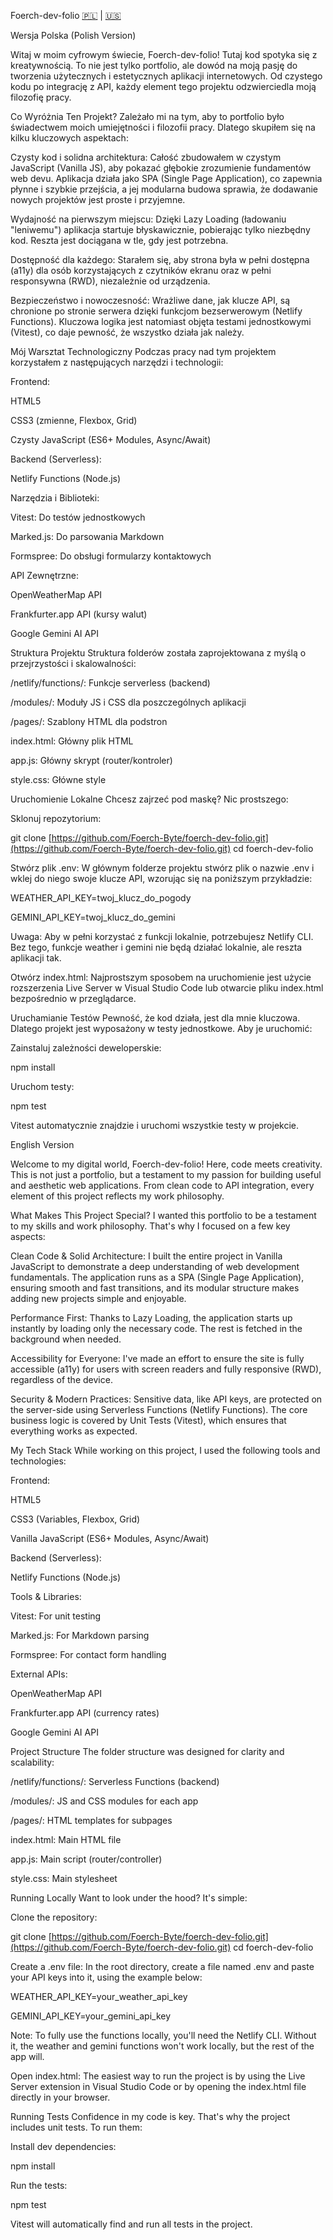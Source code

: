 Foerch-dev-folio
[🇵🇱](#polski) |  [🇺🇸](#english)
<a name="polski"></a>

Wersja Polska (Polish Version)

Witaj w moim cyfrowym świecie, Foerch-dev-folio!
Tutaj kod spotyka się z kreatywnością. To nie jest tylko portfolio, ale dowód na moją pasję do tworzenia użytecznych i estetycznych aplikacji internetowych. Od czystego kodu po integrację z API, każdy element tego projektu odzwierciedla moją filozofię pracy.

Co Wyróżnia Ten Projekt?
Zależało mi na tym, aby to portfolio było świadectwem moich umiejętności i filozofii pracy. Dlatego skupiłem się na kilku kluczowych aspektach:

Czysty kod i solidna architektura: Całość zbudowałem w czystym JavaScript (Vanilla JS), aby pokazać głębokie zrozumienie fundamentów web devu. Aplikacja działa jako SPA (Single Page Application), co zapewnia płynne i szybkie przejścia, a jej modularna budowa sprawia, że dodawanie nowych projektów jest proste i przyjemne.

Wydajność na pierwszym miejscu: Dzięki Lazy Loading (ładowaniu "leniwemu") aplikacja startuje błyskawicznie, pobierając tylko niezbędny kod. Reszta jest dociągana w tle, gdy jest potrzebna.

Dostępność dla każdego: Starałem się, aby strona była w pełni dostępna (a11y) dla osób korzystających z czytników ekranu oraz w pełni responsywna (RWD), niezależnie od urządzenia.

Bezpieczeństwo i nowoczesność: Wrażliwe dane, jak klucze API, są chronione po stronie serwera dzięki funkcjom bezserwerowym (Netlify Functions). Kluczowa logika jest natomiast objęta testami jednostkowymi (Vitest), co daje pewność, że wszystko działa jak należy.

Mój Warsztat Technologiczny
Podczas pracy nad tym projektem korzystałem z następujących narzędzi i technologii:

Frontend:

HTML5

CSS3 (zmienne, Flexbox, Grid)

Czysty JavaScript (ES6+ Modules, Async/Await)

Backend (Serverless):

Netlify Functions (Node.js)

Narzędzia i Biblioteki:

Vitest: Do testów jednostkowych

Marked.js: Do parsowania Markdown

Formspree: Do obsługi formularzy kontaktowych

API Zewnętrzne:

OpenWeatherMap API

Frankfurter.app API (kursy walut)

Google Gemini AI API

Struktura Projektu
Struktura folderów została zaprojektowana z myślą o przejrzystości i skalowalności:

/netlify/functions/: Funkcje serverless (backend)

/modules/: Moduły JS i CSS dla poszczególnych aplikacji

/pages/: Szablony HTML dla podstron

index.html: Główny plik HTML

app.js: Główny skrypt (router/kontroler)

style.css: Główne style

Uruchomienie Lokalne
Chcesz zajrzeć pod maskę? Nic prostszego:

Sklonuj repozytorium:

git clone [https://github.com/Foerch-Byte/foerch-dev-folio.git](https://github.com/Foerch-Byte/foerch-dev-folio.git)
cd foerch-dev-folio

Stwórz plik .env:
W głównym folderze projektu stwórz plik o nazwie .env i wklej do niego swoje klucze API, wzorując się na poniższym przykładzie:

WEATHER_API_KEY=twoj_klucz_do_pogody

GEMINI_API_KEY=twoj_klucz_do_gemini

Uwaga: Aby w pełni korzystać z funkcji lokalnie, potrzebujesz Netlify CLI. Bez tego, funkcje weather i gemini nie będą działać lokalnie, ale reszta aplikacji tak.

Otwórz index.html:
Najprostszym sposobem na uruchomienie jest użycie rozszerzenia Live Server w Visual Studio Code lub otwarcie pliku index.html bezpośrednio w przeglądarce.

Uruchamianie Testów
Pewność, że kod działa, jest dla mnie kluczowa. Dlatego projekt jest wyposażony w testy jednostkowe. Aby je uruchomić:

Zainstaluj zależności deweloperskie:

npm install

Uruchom testy:

npm test

Vitest automatycznie znajdzie i uruchomi wszystkie testy w projekcie.

<a name="engilsh"></a>
English Version

Welcome to my digital world, Foerch-dev-folio!
Here, code meets creativity. This is not just a portfolio, but a testament to my passion for building useful and aesthetic web applications. From clean code to API integration, every element of this project reflects my work philosophy.

What Makes This Project Special?
I wanted this portfolio to be a testament to my skills and work philosophy. That's why I focused on a few key aspects:

Clean Code & Solid Architecture: I built the entire project in Vanilla JavaScript to demonstrate a deep understanding of web development fundamentals. The application runs as a SPA (Single Page Application), ensuring smooth and fast transitions, and its modular structure makes adding new projects simple and enjoyable.

Performance First: Thanks to Lazy Loading, the application starts up instantly by loading only the necessary code. The rest is fetched in the background when needed.

Accessibility for Everyone: I've made an effort to ensure the site is fully accessible (a11y) for users with screen readers and fully responsive (RWD), regardless of the device.

Security & Modern Practices: Sensitive data, like API keys, are protected on the server-side using Serverless Functions (Netlify Functions). The core business logic is covered by Unit Tests (Vitest), which ensures that everything works as expected.

My Tech Stack
While working on this project, I used the following tools and technologies:

Frontend:

HTML5

CSS3 (Variables, Flexbox, Grid)

Vanilla JavaScript (ES6+ Modules, Async/Await)

Backend (Serverless):

Netlify Functions (Node.js)

Tools & Libraries:

Vitest: For unit testing

Marked.js: For Markdown parsing

Formspree: For contact form handling

External APIs:

OpenWeatherMap API

Frankfurter.app API (currency rates)

Google Gemini AI API

Project Structure
The folder structure was designed for clarity and scalability:

/netlify/functions/: Serverless Functions (backend)

/modules/: JS and CSS modules for each app

/pages/: HTML templates for subpages

index.html: Main HTML file

app.js: Main script (router/controller)

style.css: Main stylesheet

Running Locally
Want to look under the hood? It's simple:

Clone the repository:

git clone [https://github.com/Foerch-Byte/foerch-dev-folio.git](https://github.com/Foerch-Byte/foerch-dev-folio.git)
cd foerch-dev-folio

Create a .env file:
In the root directory, create a file named .env and paste your API keys into it, using the example below:

WEATHER_API_KEY=your_weather_api_key

GEMINI_API_KEY=your_gemini_api_key

Note: To fully use the functions locally, you'll need the Netlify CLI. Without it, the weather and gemini functions won't work locally, but the rest of the app will.

Open index.html:
The easiest way to run the project is by using the Live Server extension in Visual Studio Code or by opening the index.html file directly in your browser.

Running Tests
Confidence in my code is key. That's why the project includes unit tests. To run them:

Install dev dependencies:

npm install

Run the tests:

npm test

Vitest will automatically find and run all tests in the project.
